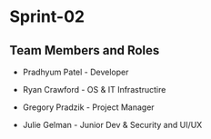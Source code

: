 # Sprint-02

## Team Members and Roles

* Pradhyum Patel - Developer

* Ryan Crawford - OS & IT Infrastructire

* Gregory Pradzik - Project Manager

* Julie Gelman - Junior Dev & Security and UI/UX
